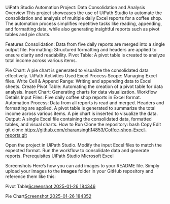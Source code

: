 UiPath Studio Automation Project: Data Consolidation and Analysis
Overview
This project showcases the use of UiPath Studio to automate the consolidation and analysis of multiple daily Excel reports for a coffee shop. The automation process simplifies repetitive tasks like reading, appending, and formatting data, while also generating insightful reports such as pivot tables and pie charts.

Features
Consolidation: Data from five daily reports are merged into a single output file.
Formatting: Structured formatting and headers are applied to ensure clarity and readability.
Pivot Table: A pivot table is created to analyze total income across various items.

Pie Chart: A pie chart is generated to visualize the consolidated data effectively.
UiPath Activities Used
Excel Process Scope: Managing Excel files.
Write Cell & Append Range: Writing and appending data to Excel sheets.
Create Pivot Table: Automating the creation of a pivot table for data analysis.
Insert Chart: Generating charts for data visualization.
Workflow Details
Input Files: Five daily coffee shop reports in Excel format.
Automation Process:
Data from all reports is read and merged.
Headers and formatting are applied.
A pivot table is generated to summarize the total income across various items.
A pie chart is inserted to visualize the data.
Output: A single Excel file containing the consolidated data, formatted tables, and visual charts.
How to Run
Clone the repository:
bash
Copy
Edit
git clone https://github.com/charansingh14853/Coffee-shop-Excel-reports.git

Open the project in UiPath Studio.
Modify the input Excel files to match the expected format.
Run the workflow to consolidate data and generate reports.
Prerequisites
UiPath Studio
Microsoft Excel

Screenshots
Here’s how you can add images to your README file. Simply upload your images to the __images__ folder in your GitHub repository and reference them like this:

Pivot Table[Screenshot 2025-01-26 184346](https://github.com/user-attachments/assets/7d47f07a-058d-4913-87c7-cf8479648136)

Pie Chart[Screenshot 2025-01-26 184352](https://github.com/user-attachments/assets/f5070dc0-307b-4d06-a1f5-4d74aba708a3)

